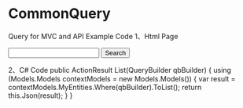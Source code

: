 # CommonQuery
Query for MVC and API Example Code
1、Html Page
<form id="submitForm" method="POST">
    <input name='prefix' value='JYM_' type='hidden'>
    <input name="$EQ$Name"/>
    <input id="submit" type="button" value="Search"/>
</form>

2、C# Code
 public ActionResult List(QueryBuilder qbBuilder)
        {
            using (Models.Models contextModels = new Models.Models())
            {
                var result = contextModels.MyEntities.Where(qbBuilder).ToList();
                return this.Json(result);
            }
        }
